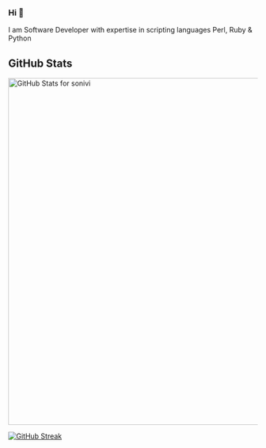 ### Hi 👋

I am Software Developer with expertise in scripting languages Perl, Ruby & Python

## GitHub Stats



<img src="https://github-readme-stats.vercel.app/api?username=sonivi&show_icons=true&include_all_commits=true&count_private=true&layout=compact" alt="GitHub Stats for sonivi" width="700">

[![GitHub Streak](https://github-readme-streak-stats.herokuapp.com?user=sonivi)](https://git.io/streak-stats)

<!--
**sonivi/sonivi** is a ✨ _special_ ✨ repository because its `README.md` (this file) appears on your GitHub profile.

Here are some ideas to get you started:

- 🔭 I’m currently working on ...
- 🌱 I’m currently learning ...
- 👯 I’m looking to collaborate on ...
- 🤔 I’m looking for help with ...
- 💬 Ask me about ...
- 📫 How to reach me: ...
- 😄 Pronouns: ...
- ⚡ Fun fact: ...
-->
